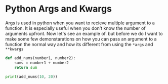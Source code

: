 # Python Args and Kwargs 

Args is used in python when you want to recieve multiple argument to a function. It is especially useful when you don't know the number of arguments upfront. Now let's see an example of. but before we do I want to make some few demonstarations on how you can pass an argument to a function the normal way and how its different from using the `*args` and `**kwargs`


```py
def add_nums(number1, number2): 
    sums = number1 + number2
    return sum

print(add_nums(10, 20))
```